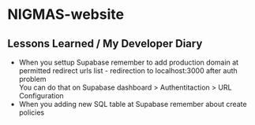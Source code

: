 # NIGMAS-website


## Lessons Learned / My Developer Diary
 - When you settup Supabase remember to add production domain at permitted redirect urls list - redirection to localhost:3000 after auth problem <br> You can do that on Supabase dashboard > Authentitaction > URL Configuration
 - When you adding new SQL table at Supabase remember about create policies
